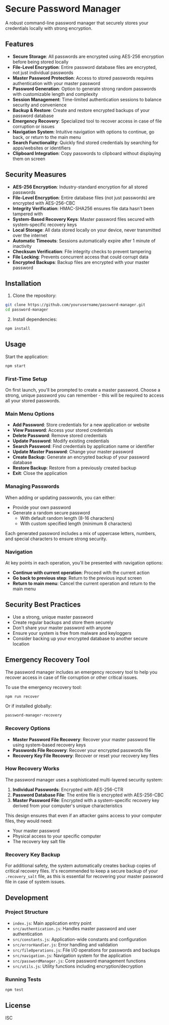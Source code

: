 # Secure Password Manager

A robust command-line password manager that securely stores your credentials locally with strong encryption.

## Features

- **Secure Storage**: All passwords are encrypted using AES-256 encryption before being stored locally
- **File-Level Encryption**: Entire password database files are encrypted, not just individual passwords
- **Master Password Protection**: Access to stored passwords requires authentication with your master password
- **Password Generation**: Option to generate strong random passwords with customizable length and complexity
- **Session Management**: Time-limited authentication sessions to balance security and convenience
- **Backup & Restore**: Create and restore encrypted backups of your password database
- **Emergency Recovery**: Specialized tool to recover access in case of file corruption or issues
- **Navigation System**: Intuitive navigation with options to continue, go back, or return to the main menu
- **Search Functionality**: Quickly find stored credentials by searching for apps/websites or identifiers
- **Clipboard Integration**: Copy passwords to clipboard without displaying them on screen

## Security Measures

- **AES-256 Encryption**: Industry-standard encryption for all stored passwords
- **File-Level Encryption**: Entire database files (not just passwords) are encrypted with AES-256-CBC
- **Integrity Verification**: HMAC-SHA256 ensures file data hasn't been tampered with
- **System-Based Recovery Keys**: Master password files secured with system-specific recovery keys
- **Local Storage**: All data stored locally on your device, never transmitted over the internet
- **Automatic Timeouts**: Sessions automatically expire after 1 minute of inactivity
- **Checksum Verification**: File integrity checks to prevent tampering
- **File Locking**: Prevents concurrent access that could corrupt data
- **Encrypted Backups**: Backup files are encrypted with your master password

## Installation

1. Clone the repository:

```bash
git clone https://github.com/yourusername/password-manager.git
cd password-manager
```

2. Install dependencies:

```bash
npm install
```

## Usage

Start the application:

```bash
npm start
```

### First-Time Setup

On first launch, you'll be prompted to create a master password. Choose a strong, unique password you can remember - this will be required to access all your stored passwords.

### Main Menu Options

- **Add Password**: Store credentials for a new application or website
- **View Password**: Access your stored credentials
- **Delete Password**: Remove stored credentials
- **Update Password**: Modify existing credentials
- **Search Password**: Find credentials by application name or identifier
- **Update Master Password**: Change your master password
- **Create Backup**: Generate an encrypted backup of your password database
- **Restore Backup**: Restore from a previously created backup
- **Exit**: Close the application

### Managing Passwords

When adding or updating passwords, you can either:
- Provide your own password
- Generate a random secure password
  - With default random length (8-16 characters)
  - With custom specified length (minimum 8 characters)

Each generated password includes a mix of uppercase letters, numbers, and special characters to ensure strong security.

### Navigation

At key points in each operation, you'll be presented with navigation options:
- **Continue with current operation**: Proceed with the current action
- **Go back to previous step**: Return to the previous input screen
- **Return to main menu**: Cancel the current operation and return to the main menu

## Security Best Practices

- Use a strong, unique master password
- Create regular backups and store them securely
- Don't share your master password with anyone
- Ensure your system is free from malware and keyloggers
- Consider backing up your encrypted database to another secure location

## Emergency Recovery Tool

The password manager includes an emergency recovery tool to help you recover access in case of file corruption or other critical issues.

To use the emergency recovery tool:

```bash
npm run recover
```

Or if installed globally:

```bash
password-manager-recovery
```

### Recovery Options

- **Master Password File Recovery**: Recover your master password file using system-based recovery keys
- **Passwords File Recovery**: Recover your encrypted passwords file
- **Recovery Key File Recovery**: Recover or reset your recovery key files

### How Recovery Works

The password manager uses a sophisticated multi-layered security system:

1. **Individual Passwords**: Encrypted with AES-256-CTR
2. **Password Database File**: The entire file is encrypted with AES-256-CBC
3. **Master Password File**: Encrypted with a system-specific recovery key derived from your computer's unique characteristics

This design ensures that even if an attacker gains access to your computer files, they would need:
- Your master password
- Physical access to your specific computer
- The recovery key salt file

### Recovery Key Backup

For additional safety, the system automatically creates backup copies of critical recovery files. It's recommended to keep a secure backup of your `.recovery_salt` file, as this is essential for recovering your master password file in case of system issues.

## Development

### Project Structure

- `index.js`: Main application entry point
- `src/authentication.js`: Handles master password and user authentication
- `src/constants.js`: Application-wide constants and configuration
- `src/errorHandler.js`: Error handling and validation
- `src/fileOperations.js`: File I/O operations for passwords and backups
- `src/navigation.js`: Navigation system for the application
- `src/passwordManager.js`: Core password management functions
- `src/utils.js`: Utility functions including encryption/decryption

### Running Tests

```bash
npm test
```

## License

ISC
